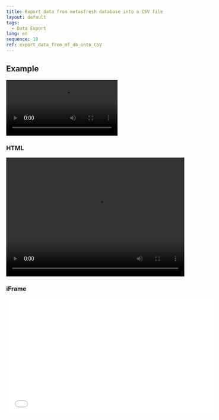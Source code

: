 ```yaml
---
title: Export data from metasfresh database into a CSV file
layout: default
tags:
  - Data Export
lang: en
sequence: 10
ref: export_data_from_mf_db_into_CSV
---
```


## Example
![Video](assets/Talend_guide_data_export.mp4)

### HTML
<video width="480" height="320" controls="controls">
  <source src="Talend_guide_data_export.mp4" type="video/mp4">
</video>

### iFrame
<iframe width="560" height="315" src="Talend_guide_data_export.mp4" frameborder="0" allow="accelerometer; autoplay; encrypted-media; gyroscope; picture-in-picture" allowfullscreen></iframe>
